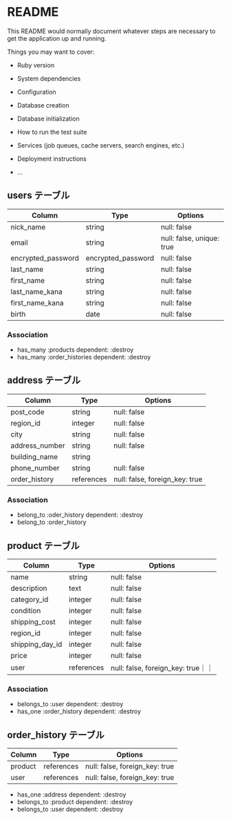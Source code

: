 # README

This README would normally document whatever steps are necessary to get the
application up and running.

Things you may want to cover:

* Ruby version

* System dependencies

* Configuration

* Database creation

* Database initialization

* How to run the test suite

* Services (job queues, cache servers, search engines, etc.)

* Deployment instructions

* ...

## users テーブル

| Column          | Type   | Options     |
| --------------- | ------ | ----------- |
| nick_name       | string | null: false |
| email           | string | null: false, unique: true |
| encrypted_password        | encrypted_password | null: false |
| last_name       | string | null: false |
| first_name      | string | null: false |
| last_name_kana  | string | null: false |
| first_name_kana | string | null: false |
| birth           | date   | null: false |

### Association
- has_many :products dependent: :destroy
- has_many :order_histories dependent: :destroy



## address  テーブル

| Column          | Type   | Options     |
| --------------- | ------ | ----------- |
| post_code       | string | null: false |
| region_id       | integer | null: false |
| city            | string | null: false |
| address_number  | string | null: false |
| building_name   | string |             |
| phone_number    | string | null: false |
| order_history   | references | null: false, foreign_key: true |

### Association
- belong_to :oder_history dependent: :destroy
- belong_to :order_history

## product テーブル

| Column             | Type   | Options     |
| ------------------ | ------ | ----------- |
| name               | string | null: false |
| description        | text   | null: false |
| category_id        | integer | null: false |
| condition          | integer | null: false |
| shipping_cost      | integer | null: false |
| region_id          | integer | null: false |
| shipping_day_id    | integer | null: false |
| price              | integer | null: false |
| user               | references | null: false, foreign_key: true｜｜ 


### Association
- belongs_to :user dependent: :destroy
- has_one :order_history dependent: :destroy


## order_history テーブル

| Column          | Type   | Options     |
| --------------- | ------ | ----------- |
| product      | references | null: false, foreign_key: true |
| user         | references | null: false, foreign_key: true |

- has_one :address dependent: :destroy
- belongs_to :product dependent: :destroy
- belongs_to :user dependent: :destroy



